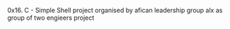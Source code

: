 0x16. C - Simple Shell
project organised by afican leadership group alx as group of two engieers project
